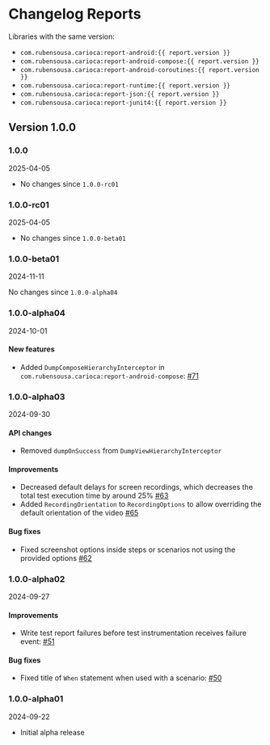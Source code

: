 # Changelog Reports

Libraries with the same version:

- `com.rubensousa.carioca:report-android:{{ report.version }}`
- `com.rubensousa.carioca:report-android-compose:{{ report.version }}`
- `com.rubensousa.carioca:report-android-coroutines:{{ report.version }}`
- `com.rubensousa.carioca:report-runtime:{{ report.version }}`
- `com.rubensousa.carioca:report-json:{{ report.version }}`
- `com.rubensousa.carioca:report-junit4:{{ report.version }}`

## Version 1.0.0

### 1.0.0

2025-04-05

- No changes since `1.0.0-rc01`

### 1.0.0-rc01

2025-04-05

- No changes since `1.0.0-beta01`

### 1.0.0-beta01

2024-11-11

No changes since `1.0.0-alpha04`

### 1.0.0-alpha04

2024-10-01

#### New features

- Added `DumpComposeHierarchyInterceptor` in `com.rubensousa.carioca:report-android-compose`: [#71](https://github.com/rubensousa/Carioca/pull/71/)

### 1.0.0-alpha03

2024-09-30

#### API changes

- Removed `dumpOnSuccess` from `DumpViewHierarchyInterceptor`

#### Improvements

- Decreased default delays for screen recordings, which decreases the total test execution time by around 25% [#63](https://github.com/rubensousa/Carioca/pull/63)
- Added `RecordingOrientation` to `RecordingOptions` to allow overriding the default orientation of the video [#65](https://github.com/rubensousa/Carioca/pull/65)

#### Bug fixes

- Fixed screenshot options inside steps or scenarios not using the provided options [#62](https://github.com/rubensousa/Carioca/pull/62)

### 1.0.0-alpha02

2024-09-27

#### Improvements

- Write test report failures before test instrumentation receives failure event: [#51](https://github.com/rubensousa/Carioca/pull/51)

#### Bug fixes

- Fixed title of `When` statement when used with a scenario: [#50](https://github.com/rubensousa/Carioca/pull/50)


### 1.0.0-alpha01

2024-09-22

- Initial alpha release

